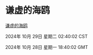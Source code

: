 # 谦虚的海鸥
[谦虚的海鸥](http://219.139.197.74:56308/qxdho/course/base/hotlink/index.php)

2024年 10月 29日 星期二 02:40:02 CST

2024年 10月 28日 星期一 18:40:02 GMT
